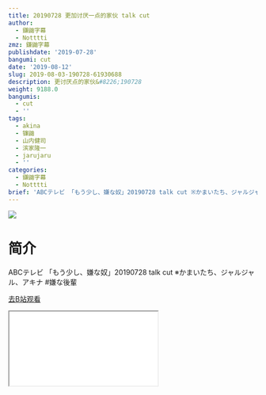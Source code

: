 ```yaml
---
title: 20190728 更加讨厌一点的家伙 talk cut
author:
  - 鎌鼬字幕
  - Notttti
zmz: 鎌鼬字幕
publishdate: '2019-07-28'
bangumi: cut
date: '2019-08-12'
slug: 2019-08-03-190728-61930688
description: 更讨厌点的家伙&#8226;190728
weight: 9188.0
bangumis:
  - cut
  - ''
tags:
  - akina
  - 镰鼬
  - 山内健司
  - 滨家隆一
  - jarujaru
  - ''
categories:
  - 鎌鼬字幕
  - Notttti
brief: 'ABCテレビ 「もう少し、嫌な奴」20190728 talk cut ※かまいたち、ジャルジャル、アキナ #嫌な後輩'
---
```

![](https://raw.githubusercontent.com/tcgriffith/owaraisite/master/static/tmpimg/1b146377fb75168c9a11f1ce1c2d85e1b90c19c4.jpg.480.jpg)
# 简介  
ABCテレビ
「もう少し、嫌な奴」20190728 talk cut
※かまいたち、ジャルジャル、アキナ
#嫌な後輩  

[去B站观看](https://www.bilibili.com/video/av61930688/)
<div class ="resp-container"><iframe class="testiframe" src="//player.bilibili.com/player.html?aid=61930688"", scrolling="no", allowfullscreen="true" > </iframe></div> 
